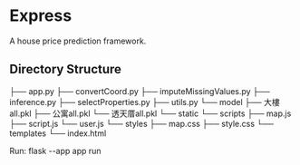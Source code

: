 # Express
A house price prediction framework.

## Directory Structure

├── app.py
├── convertCoord.py
├── imputeMissingValues.py
├── inference.py
├── selectProperties.py
├── utils.py
└── model
    ├── 大樓all.pkl
    ├── 公寓all.pkl
    └── 透天厝all.pkl
└── static
    └── scripts
        ├── map.js
        ├── script.js
        └── user.js
    └── styles
        ├── map.css
        ├── style.css
    └── templates
        └── index.html


Run:
flask --app app run